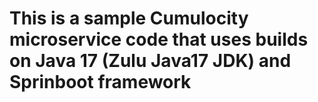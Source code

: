 # This is a sample Cumulocity microservice code that uses builds on Java 17 (Zulu Java17 JDK) and Sprinboot framework
